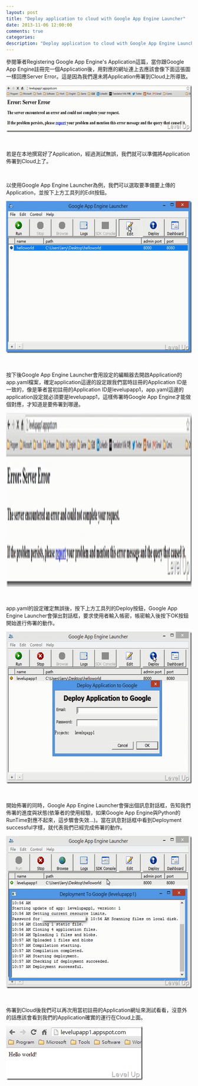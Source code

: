 ```yaml
---
layout: post
title: "Deploy application to cloud with Google App Engine Launcher"
date: 2013-11-06 12:00:00
comments: true
categories: 
description: "Deploy application to cloud with Google App Engine Launcher"
---
```

<p>
	參閱筆者Registering Google App Engine's Application這篇，當你跟Google App Engine註冊完一個Application後，用對應的網址連上去應該會像下面這張圖一樣回應Server Error。這是因為我們還未將Application佈署到Cloud上所導致。</p>
<p>
	<img alt="image" border="0" height="128" src="\images\posts\ae620262-228f-4473-ba0f-141d093487af\image_thumb_1.png" width="644" /></p>
<p>
	 </p>
<p>
	若是在本地撰寫好了Application，經過測試無誤，我們就可以準備將Application佈署到Cloud上了。</p>
<p>
	 </p>
<p>
	以使用Google App Engine Launcher為例，我們可以選取要準備要上傳的Application，並按下上方工具列的Edit按鈕。</p>
<p>
	<img alt="image" border="0" height="413" src="\images\posts\ae620262-228f-4473-ba0f-141d093487af\image_thumb_2.png" style="border-top: 0px; border-right: 0px; border-bottom: 0px; border-left: 0px" width="578" /></p>
<p>
	 </p>
<p>
	按下後Google App Engine Launcher會用設定的編輯器去開啟Application的app.yaml檔案，確定application這邊的設定跟我們當時註冊的Application ID是一致的，像是筆者當初註冊的Application ID是levelupapp1，app.yaml這邊的application設定就必須要是levelupapp1，這樣佈署時Google App Engine才能做個對應，才知道是要佈署到哪邊。</p>
<p>
	<img alt="image" border="0" height="472" src="\images\posts\ae620262-228f-4473-ba0f-141d093487af\image_thumb_1.png" style="border-top: 0px; border-right: 0px; border-bottom: 0px; border-left: 0px" width="644" /></p>
<p>
	 </p>
<p>
	app.yaml的設定確定無誤後，按下上方工具列的Deploy按鈕，Google App Engine Launcher會彈出對話框，要求使用者輸入帳密，帳密輸入後按下OK按鈕開始進行佈署的動作。</p>
<p>
	<img alt="image" border="0" height="413" src="\images\posts\ae620262-228f-4473-ba0f-141d093487af\image_thumb_3.png" style="border-top: 0px; border-right: 0px; border-bottom: 0px; border-left: 0px" width="578" /></p>
<p>
	 </p>
<p>
	開始佈署的同時，Google App Engine Launcher會彈出個訊息對話框，告知我們佈署的進度與狀態(依筆者的使用經驗，如果Google App Engine與Python的RunTime對應不起來，這步驟會失效...)。當在訊息對話框中看到Deployment successful字樣，就代表我們已經完成佈署的動作。</p>
<p>
	<img alt="image" border="0" height="414" src="\images\posts\ae620262-228f-4473-ba0f-141d093487af\image_thumb_4.png" style="border-top: 0px; border-right: 0px; border-bottom: 0px; border-left: 0px" width="579" /></p>
<p>
	 </p>
<p>
	佈署到Cloud後我們可以再次用當初註冊的Application網址來測試看看，沒意外的話應該會看到我們的Application確實的運行在Cloud上面。</p>
<p>
	<img alt="image" border="0" height="147" src="\images\posts\ae620262-228f-4473-ba0f-141d093487af\image_thumb_5.png" style="border-top: 0px; border-right: 0px; border-bottom: 0px; border-left: 0px" width="371" /></p>
